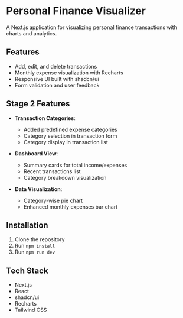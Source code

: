 # Personal Finance Visualizer

A Next.js application for visualizing personal finance transactions with charts and analytics.

## Features
- Add, edit, and delete transactions
- Monthly expense visualization with Recharts
- Responsive UI built with shadcn/ui
- Form validation and user feedback

## Stage 2 Features

- **Transaction Categories**:
  - Added predefined expense categories
  - Category selection in transaction form
  - Category display in transaction list

- **Dashboard View**:
  - Summary cards for total income/expenses
  - Recent transactions list
  - Category breakdown visualization

- **Data Visualization**:
  - Category-wise pie chart
  - Enhanced monthly expenses bar chart

## Installation
1. Clone the repository
2. Run `npm install`
3. Run `npm run dev`

## Tech Stack
- Next.js
- React
- shadcn/ui
- Recharts
- Tailwind CSS
